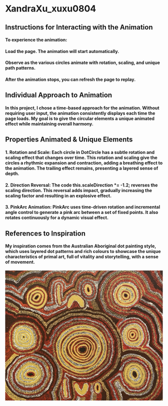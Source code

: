 # XandraXu_xuxu0804

## __Instructions for Interacting with the Animation__
#### To experience the animation:
#### Load the page. The animation will start automatically.
#### Observe as the various circles animate with rotation, scaling, and unique path patterns.
#### After the animation stops, you can refresh the page to replay.

## __Individual Approach to Animation__
#### In this project, I chose a time-based approach for the animation. Without requiring user input, the animation consistently displays each time the page loads. My goal is to give the circular elements a unique animated effect while maintaining overall harmony.

## __Properties Animated & Unique Elements__
#### __1. Rotation and Scale:__ Each circle in DotCircle has a subtle rotation and scaling effect that changes over time. This rotation and scaling give the circles a rhythmic expansion and contraction, adding a breathing effect to the animation. The trailing effect remains, presenting a layered sense of depth.
#### __2. Direction Reversal:__ The code this.scaleDirection *= -1.2; reverses the scaling direction. This reversal adds impact, gradually increasing the scaling factor and resulting in an explosive effect.
#### __3. PinkArc Animation:__ PinkArc uses time-driven rotation and incremental angle control to generate a pink arc between a set of fixed points. It also rotates continuously for a dynamic visual effect.

## __References to Inspiration__
#### My inspiration comes from the Australian Aboriginal dot painting style, which uses layered dot patterns and rich colours to showcase the unique characteristics of primal art, full of vitality and storytelling, with a sense of movement.
![An image of the Mona Lisa](readmeImages/reference1.jpg)


